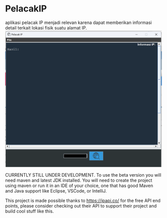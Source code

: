 # PelacakIP
aplikasi pelacak IP menjadi relevan karena dapat memberikan informasi detail terkait lokasi fisik suatu alamat IP.
![IM-MAX-pic](https://github.com/Yoga913/PelacakIP/blob/main/Cuplikan%20layar%202024-06-15%20180133.png)

CURRENTLY STILL UNDER DEVELOPMENT.
To use the beta version you will need maven and latest JDK installed.
You will need to create the project using maven or run it in an IDE of your choice, one that has good Maven and Java support like Eclipse, VSCode, or IntelliJ.

This project is made possible thanks to https://ipapi.co/ for the free API end points, please consider checking out their API to support their project and build cool stuff like this.
